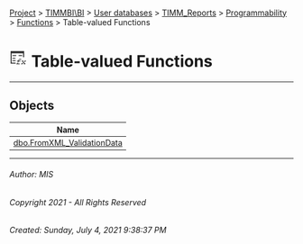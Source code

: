 #### 

[Project](../../../../../../index.md) > [TIMMBI\\BI](../../../../../index.md) > [User databases](../../../../index.md) > [TIMM_Reports](../../../index.md) > [Programmability](../../index.md) > [Functions](../index.md) > Table-valued Functions

# ![Table-valued Functions](../../../../../../Images/Function_Table32.png) Table-valued Functions

---

## <a name="#objects"></a>Objects

| Name |
|---|
| [dbo.FromXML_ValidationData](FromXML_ValidationData.md) |


---

###### Author:  MIS

###### Copyright 2021 - All Rights Reserved

###### Created: Sunday, July 4, 2021 9:38:37 PM

